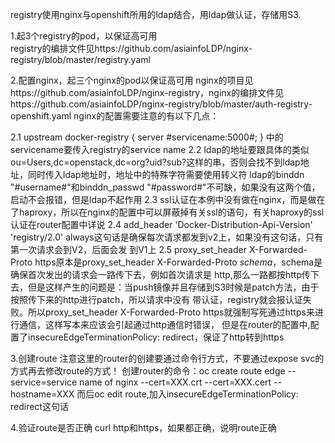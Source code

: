registry使用nginx与openshift所用的ldap结合，用ldap做认证，存储用S3.

1.起3个registry的pod，以保证高可用  
registry的编排文件见https://github.com/asiainfoLDP/nginx-registry/blob/master/registry.yaml

2.配置nginx，起三个nginx的pod以保证高可用
nginx的项目见https://github.com/asiainfoLDP/nginx-registry，nginx的编排文件见https://github.com/asiainfoLDP/nginx-registry/blob/master/auth-registry-openshift.yaml
nginx的配置需要注意的有以下几点：
    
  2.1 upstream docker-registry {
  server #servicename:5000#;
  }
  中的servicename要传入registry的service name
  2.2 ldap的地址要跟具体的类似ou=Users,dc=openstack,dc=org?uid?sub?这样的串，否则会找不到ldap地址，同时传入ldap地址时，地址中的特殊字符需要使用转义符
      ldap的binddn "#username#"和binddn_passwd "#password#"不可缺，如果没有这两个值，启动不会报错，但是ldap不起作用
  2.3 ssl认证在本例中没有做在nginx，而是做在了haproxy，所以在nginx的配置中可以屏蔽掉有关ssl的语句，有关haproxy的ssl认证在router配置中详说
  2.4 add_header 'Docker-Distribution-Api-Version' 'registry/2.0' always这句话是确保每次请求都发到v2上，如果没有这句话，只有第一次请求会到V2，后面会发
      到V1上
  2.5 proxy_set_header X-Forwarded-Proto https原本是proxy_set_header X-Forwarded-Proto $schema，$schema是确保首次发出的请求会一路传下去，例如首次请求是
      http,那么一路都按http传下去，但是这样产生的问题是：当push镜像并且存储到S3时候是patch方法，由于按照传下来的http进行patch，所以请求中没有
      带认证，registry就会报认证失败。所以proxy_set_header X-Forwarded-Proto https就强制写死通过https来进行通信，这样写本来应该会引起通过http通信时错误，
      但是在router的配置中,配置了insecureEdgeTerminationPolicy: redirect，保证了http转到https

3.创建route
注意这里的router的创建要通过命令行方式，不要通过expose svc的方式再去修改route的方式！
创建router的命令：oc create route edge --service=service name of nginx --cert=XXX.crt --cert=XXX.cert --hostname=XXX
而后oc edit route,加入insecureEdgeTerminationPolicy: redirect这句话

4.验证route是否正确
curl http和https，如果都正确，说明route正确
  
